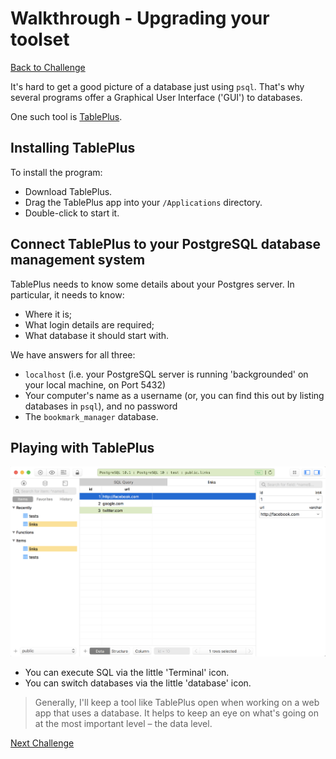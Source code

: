 # Walkthrough - Upgrading your toolset

[Back to Challenge](../07_upgrading_your_toolset.md)

It's hard to get a good picture of a database just using `psql`. That's why several programs offer a Graphical User Interface ('GUI') to databases.

One such tool is [TablePlus](https://tableplus.io/). 

## Installing TablePlus

To install the program:

- Download TablePlus.
- Drag the TablePlus app into your `/Applications` directory.
- Double-click to start it.

## Connect TablePlus to your PostgreSQL database management system

TablePlus needs to know some details about your Postgres server. In particular, it needs to know:

- Where it is;
- What login details are required;
- What database it should start with.

We have answers for all three:

- `localhost` (i.e. your PostgreSQL server is running 'backgrounded' on your local machine, on Port 5432)
- Your computer's name as a username (or, you can find this out by listing databases in `psql`), and no password
- The `bookmark_manager` database.

## Playing with TablePlus

![The TablePlus interface](../images/tableplus.png)

- You can execute SQL via the little 'Terminal' icon.
- You can switch databases via the little 'database' icon.

> Generally, I'll keep a tool like TablePlus open when working on a web app that uses a database. It helps to keep an eye on what's going on at the most important level – the data level.

[Next Challenge](../08_setting_up_a_testing_environment.md)
